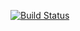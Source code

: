 <a href='https://semaphoreci.com/hiebra/tycho'> <img src='https://semaphoreci.com/api/v1/hiebra/tycho/branches/master/badge.svg' alt='Build Status'></a>
